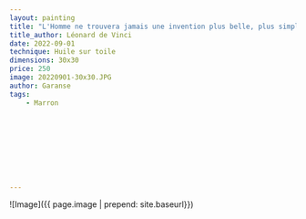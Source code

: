 ```yaml
---
layout: painting
title: "L'Homme ne trouvera jamais une invention plus belle, plus simple ou plus directe que la nature, car dans ses inventions rien ne manque et rien n'est excessif."  						  						 	 					                                    
title_author: Léonard de Vinci                                   
date: 2022-09-01
technique: Huile sur toile 
dimensions: 30x30
price: 250
image: 20220901-30x30.JPG
author: Garanse
tags:
    - Marron

  
  
  
  
  
  
  
  
---
```

![Image]({{ page.image | prepend: site.baseurl}})



